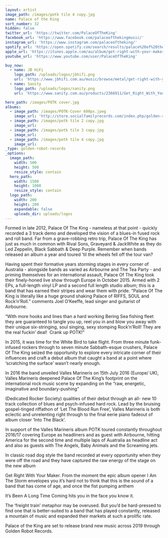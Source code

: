 ```yaml
---
layout: artist
image_path: /images/potk tile 4 copy.jpg
name: Palace of the King
sort_number: 32
hidden: false
twitter_url: 'https://twitter.com/PalaceOfTheKing'
facebook_url: 'https://www.facebook.com/palaceofthekingmusic/'
instagram_url: 'https://www.instagram.com/palaceoftheking/'
spotify_url: 'https://open.spotify.com/search/results/palace%20of%20the%20king'
apple_url: 'https://itunes.apple.com/au/album/get-right-with-your-maker/1335540227'
youtube_url: 'https://www.youtube.com/user/PalaceOfTheKing'

buy_now:
  - name: JB HiFi
    logo_path: /uploads/logos/jbhifi.png
    url: 'https://www.jbhifi.com.au/music/browse/metal/get-right-with-your-maker/577038/' 
  - name: Sanity
    logo_path: /uploads/logos/sanity.png
    url: 'https://www.sanity.com.au/products/2366911/Get_Right_With_Your_Maker'

hero_path: /images/POTK cover.jpg
albums:
  - image_path: /images/POTK-Cover 600px.jpeg
    image_url: 'http://store.socialfamilyrecords.com/index.php/golden-robot-records/palace-of-the-king-get-right-with-your-maker-lp.html'
  - image_path: /images/potk tile 2 copy.jpg
    image_url:
  - image_path: /images/potk tile 3 copy.jpg
    image_url:
  - image_path: /images/potk tile 4 copy.jpg
    image_url:
_type: golden-robot-records
_options:
  image_path:
    width: 500
    height: 500
    resize_style: contain
  hero_path:
    width: 1500
    height: 1000
    resize_style: contain
  logo_path:
    width: 200
    height: 200
    expandable: false
    uploads_dir: uploads/logos
---
```


Formed in late 2012, Palace Of The King - nameless at that point - quickly recorded a 3 track demo and developed the vision of a blues-in fused rock and roll band. Far from a grave-robbing retro trip, Palace Of The King has just as much in common with Rival Sons, Graveyard & JackWhite as they do Led Zeppelin, Black Sabbath & Deep Purple. Remember when bands released an album a year and toured ’til the wheels fell off the tour van?

Having spent their formative years storming stages in every corner of Australia - alongside bands as varied as Airbourne and The Tea Party - and priming themselves for an international assault, Palace Of The King took their finely-honed live show through Europe in October 2015. Armed with 2 EPs, a full-length vinyl LP and a second full length studio album; this is a band that has earned their stripes and wear them with pride. “Palace Of The King is literally like a huge ground shaking Palace of RIFFS, SOUL and Rock’n’Roll.” comments Joel O’Keeffe, lead singer and guitarist of Airbourne.

“With more hooks and lines than a hard working Bering Sea fishing fleet they are guaranteed to tangle you up, reel you in and blow you away with their unique six-stringing, soul singing, sexy stomping Rock’n’Roll! They are the real fuckin’ deal!  Crank up POTK!”

In 2015, it was time for the White Bird to take flight. From three minute funk-infused rockers through to seven minute Sabbath-esque crushers, Palace Of The King seized the opportunity to explore every intricate corner of their influences and craft a debut album that caught a band at a point where ‘scratching the surface’ wasn’t nearly enough.

In 2016 the band unveiled Valles Marineris on 15th July 2016 (Europe/ UK), Valles Marineris deepened Palace Of The King’s footprint on the international rock music scene by expanding on the “raw, energetic, imaginative and boundary-pushing”

(Dedicated Rocker Society) qualities of their debut through an all- new 10 track collection of blues and psych-infused hard rock. Lead by the bruising gospel-tinged riffathon of ‘Let The Blood Run Free’, Valles Marineris is both eclectic and unrelenting right through to the final eerie piano fadeout of album closer ‘Into The Black’.

In support of the Valles Marineris album POTK toured constantly throughout 2016/17 covering Europe as headliners and as guest with Airbourne, hitting America for the second time and multiple laps of Auatralia as headline act and also as guests with The Angels, Baby Animals and the Screaming jets.

In classic road dog style the band recorded at every opportunity when they were off the road and they have captured the raw energy of the stage on the new album

Get Right With Your Maker. From the moment the epic album opener I Am The Storm envelopes you it’s hard not to think that this is the sound of a band that has come of age, and once the fist pumping anthem

It’s Been A Long Time Coming hits you in the face you know it.

The ‘freight train’ metaphor may be overused. But you’d be hard-pressed to find one that is better-suited to a band that has played constantly, released a mountain of music and expanded their markets at such a prolific rate.

Palace of the King are set to release brand new music across 2019 through Golden Robot Records.